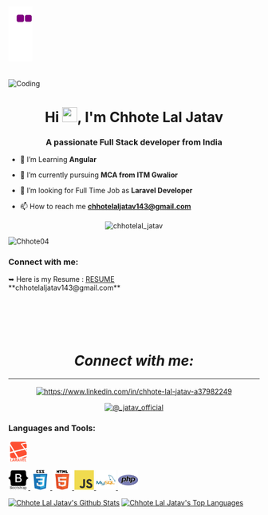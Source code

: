 ![snake gif](https://github.com/KaustubhBadve/KaustubhBadve/blob/output/github-contribution-grid-snake.gif)

<br>
<img align="center" alt="Coding" width="auto" src="https://cdn.sanity.io/images/ordgikwe/production/a830c5182852e35bcd0dc07b90122f07ecd15f48-700x525.gif?w=700&h=525&auto=format">
<br>
<h1 align="center">Hi <img src="https://raw.githubusercontent.com/MartinHeinz/MartinHeinz/master/wave.gif" width="30px" height="30px">, I'm Chhote Lal Jatav</h1>
<h3 align="center">A passionate Full Stack developer from India</h3>


- 🔭 I’m Learning **Angular**

- 👯 I’m currently pursuing **MCA from ITM Gwalior**

- 🤝 I’m looking for Full Time Job as **Laravel Developer**

- 📫 How to reach me **chhotelaljatav143@gmail.com**

<p align="center"><img align="center" src="https://github-readme-streak-stats.herokuapp.com/?user=chhote04&" alt="chhotelal_jatav" /></p>



<p align="left"> <img src="https://komarev.com/ghpvc/?username=Chhote04&label=Profile%20views&color=0e75b6&style=flat" alt="Chhote04" /> </p>

<h3 align="left">Connect with me:</h3>

<p align="left">
   ➥ Here is my Resume : <a href="https://drive.google.com/file/d/13NCda59UScVFM57_hr26bBKNNwoSAdOG/view?usp=share_link">RESUME</a>
   <br>
**chhotelaljatav143@gmail.com**

  
</p>
<br><br><br><br>
<h1 align="center"><i>Connect with me:</i></h1>
<hr>
<div align="center">

<a href="https://www.linkedin.com/in/chhote-lal-jatav-a37982249/" target="blank"><img align="center" src="https://camo.githubusercontent.com/a80d00f23720d0bc9f55481cfcd77ab79e141606829cf16ec43f8cacc7741e46/68747470733a2f2f696d672e736869656c64732e696f2f62616467652f4c696e6b6564496e2d3030373742353f7374796c653d666f722d7468652d6261646765266c6f676f3d6c696e6b6564696e266c6f676f436f6c6f723d7768697465" alt="https://www.linkedin.com/in/chhote-lal-jatav-a37982249" height="30" width="120" /></a>

<a href="https://twitter.com/_jatav_official" target="blank"><img align="center" src="https://camo.githubusercontent.com/5d03c86f6a75f7cbe80d135d9162fbf6dc46a31253cf30a8e9bb8279b4d574d3/68747470733a2f2f696d672e736869656c64732e696f2f62616467652f547769747465722d3144413146323f7374796c653d666f722d7468652d6261646765266c6f676f3d74776974746572266c6f676f436f6c6f723d7768697465" alt="@_jatav_official"  height="30" width="120" /></a>
</div>

<h3 align="left">Languages and Tools:</h3>
 <a href="https://laravel.com/" target="_blank"> <img src="https://raw.githubusercontent.com/devicons/devicon/master/icons/laravel/laravel-plain-wordmark.svg" alt="laravel" width="40" height="40"/> </a>
<p align="left"> <a href="https://getbootstrap.com" target="_blank" rel="noreferrer"> <img src="https://raw.githubusercontent.com/devicons/devicon/master/icons/bootstrap/bootstrap-plain-wordmark.svg" alt="bootstrap" width="40" height="40"/> </a> <a href="https://www.w3schools.com/css/" target="_blank" rel="noreferrer"> <img src="https://raw.githubusercontent.com/devicons/devicon/master/icons/css3/css3-original-wordmark.svg" alt="css3" width="40" height="40"/> </a> <a href="https://www.w3.org/html/" target="_blank" rel="noreferrer"> <img src="https://raw.githubusercontent.com/devicons/devicon/master/icons/html5/html5-original-wordmark.svg" alt="html5" width="40" height="40"/> </a> <a href="https://developer.mozilla.org/en-US/docs/Web/JavaScript" target="_blank" rel="noreferrer"> <img src="https://raw.githubusercontent.com/devicons/devicon/master/icons/javascript/javascript-original.svg" alt="javascript" width="40" height="40"/> </a> <a href="https://www.mysql.com/" target="_blank" rel="noreferrer"> <img src="https://raw.githubusercontent.com/devicons/devicon/master/icons/mysql/mysql-original-wordmark.svg" alt="mysql" width="40" height="40"/> </a> <a href="https://www.php.net" target="_blank" rel="noreferrer"> <img src="https://raw.githubusercontent.com/devicons/devicon/master/icons/php/php-original.svg" alt="php" width="40" height="40"/> </a> </p>

<a href="https://github.com/Chhote04/github-readme-stats"><img alt="Chhote Lal Jatav's Github Stats" src="https://github-readme-stats.vercel.app/api?username=Chhote04&show_icons=true&count_private=true&theme=react&hide_border=true&bg_color=0D1117" /></a>
  <a href="https://github.com/Chhote04/github-readme-stats"><img alt="Chhote Lal Jatav's Top Languages" src="https://github-readme-stats.vercel.app/api/top-langs/?username=Chhote04&langs_count=8&count_private=true&layout=compact&theme=react&hide_border=true&bg_color=0D1117" width="330" height="190" /></a>

